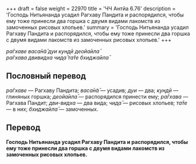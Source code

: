 +++
draft = false
weight = 22970
title = 'ЧЧ Антйа 6.76'
description = 'Господь Нитьянанда усадил Рагхаву Пандита и распорядился, чтобы ему тоже принесли два горшка с двумя видами лакомств из замоченных рисовых хлопьев.'
summary = 'Господь Нитьянанда усадил Рагхаву Пандита и распорядился, чтобы ему тоже принесли два горшка с двумя видами лакомств из замоченных рисовых хлопьев.'
+++

_ра̄гхаве васа̄н̃а̄ дуи кун̣д̣ӣ деойа̄ила̄  
ра̄гхава двивидха чид̣а̄ та̄те бхиджа̄ила̄_

## Пословный перевод

_ра̄гхаве_ — Рагхаву Пандита; _васа̄н̃а̄_ — усадив; _дуи_ — два; _кун̣д̣ӣ_ — глиняных горшка; _деойа̄ила̄_ — распорядился принести ему; _ра̄гхава_ — Рагхава Пандит; _дви_\-_видха_ — два вида; _чид̣а̄_ — рисовых хлопьев; _та̄те_ — в них; _бхиджа̄ила̄_ — замоченных.

## Перевод

**Господь Нитьянанда усадил Рагхаву Пандита и распорядился, чтобы ему тоже принесли два горшка с двумя видами лакомств из замоченных рисовых хлопьев.**

